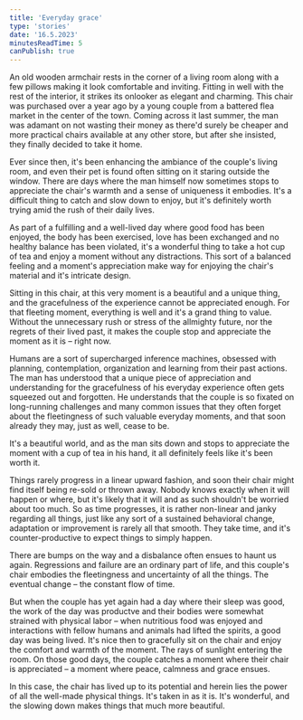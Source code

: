 ```yaml
---
title: 'Everyday grace'
type: 'stories'
date: '16.5.2023'
minutesReadTime: 5
canPublish: true
---
```


An old wooden armchair rests in the corner of a living room along with a few pillows making it look comfortable and inviting. Fitting in well with the rest of the interior, it strikes its onlooker as elegant and charming. This chair was purchased over a year ago by a young couple from a battered flea market in the center of the town. Coming across it last summer, the man was adamant on not wasting their money as there'd surely be cheaper and more practical chairs available at any other store, but after she insisted, they finally decided to take it home. 

Ever since then, it's been enhancing the ambiance of the couple's living room, and even their pet is found often sitting on it staring outside the window. There are days where the man himself now sometimes stops to appreciate the chair's warmth and a sense of uniqueness it embodies. It's a difficult thing to catch and slow down to enjoy, but it's definitely worth trying amid the rush of their daily lives. 

As part of a fulfilling and a well-lived day where good food has been enjoyed, the body has been exercised, love has been exchanged and no healthy balance has been violated, it's a wonderful thing to take a hot cup of tea and enjoy a moment without any distractions. This sort of a balanced feeling and a moment's appreciation make way for enjoying the chair's material and it's intricate design. 

Sitting in this chair, at this very moment is a beautiful and a unique thing, and the gracefulness of the experience cannot be appreciated enough. For that fleeting moment, everything is well and it's a grand thing to value. Without the unnecessary rush or stress of the allmighty future, nor the regrets of their lived past, it makes the couple stop and appreciate the moment as it is – right now. 

Humans are a sort of supercharged inference machines, obsessed with planning, contemplation, organization and learning from their past actions. The man has understood that a unique piece of appreciation and understanding for the gracefulness of his everyday experience often gets squeezed out and forgotten. He understands that the couple is so fixated on long-running challenges and many common issues that they often forget about the fleetingness of such valuable everyday moments, and that soon already they may, just as well, cease to be. 

It's a beautiful world, and as the man sits down and stops to appreciate the moment with a cup of tea in his hand, it all definitely feels like it's been worth it. 

Things rarely progress in a linear upward fashion, and soon their chair might find itself being re-sold or thrown away. Nobody knows exactly when it will happen or where, but it's likely that it will and as such shouldn't be worried about too much. So as time progresses, it is rather non-linear and janky regarding all things, just like any sort of a sustained behavioral change, adaptation or improvement is rarely all that smooth. They take time, and it's counter-productive to expect things to simply happen. 

There are bumps on the way and a disbalance often ensues to haunt us again. Regressions and failure are an ordinary part of life, and this couple's chair embodies the fleetingness and uncertainty of all the things. The eventual change – the constant flow of time. 

But when the couple has yet again had a day where their sleep was good, the work of the day was productve and their bodies were somewhat strained with physical labor – when nutritious food was enjoyed and interactions with fellow humans and animals had lifted the spirits, a good day was being lived. It's nice then to gracefully sit on the chair and enjoy the comfort and warmth of the moment. The rays of sunlight entering the room. On those good days, the couple catches a moment where their chair is appreciated – a moment where peace, calmness and grace ensues. 

In this case, the chair has lived up to its potential and herein lies the power of all the well-made physical things. It's taken in as it is. It's wonderful, and the slowing down makes things that much more beautiful.